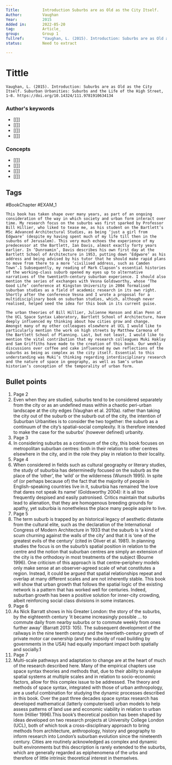 ```yaml
---
Title: 			Introduction Suburbs are as Old as the City Itself.
Author:			Vaughan
Year:			2015
Added in:		2022-05-20
tag:			Article_
group:			Group 1
fullref: 		"Vaughan, L. (2015). Introduction: Suburbs are as Old as the City Itself. Suburban Urbanities: Suburbs and the Life of the High Street, 1–8. https://doi.org/10.14324/111.9781910634134"
status:			Need to extract

---
```


# Tittle 
```ad-quote
Vaughan, L. (2015). Introduction: Suburbs are as Old as the City Itself. Suburban Urbanities: Suburbs and the Life of the High Street, 1–8. https://doi.org/10.14324/111.9781910634134
```
### Author's keywords
- [[]]
- [[]]
- [[]]
- [[]]
### Concepts
- [[]]
- [[]]
- [[]]
- [[]]
## Tags
#BookChapter 
#EXAM_1 

```ad-abstract
This book has taken shape over many years, as part of an ongoing consideration of the way in which society and urban form interact over time. My research focus on the suburbs was first sparked by Professor Bill Hillier, who liked to tease me, as his student on the Bartlett’s MSc Advanced Architectural Studies, as being ‘just a girl from Edgware’ (despite my having spent much of my life till then in the suburbs of Jerusalem). This very much echoes the experience of my predecessor at the Bartlett, Ian Davis, almost exactly forty years earlier. In ‘Dunroamin’, Davis describes his own first day at the Bartlett School of Architecture in 1953, putting down ‘Edgware’ as his address and being advised by his tutor that he should make rapid plans to move from there to a more ‘civilised address, such as Camden Town’.1 Subsequently, my reading of Mark Clapson’s essential histories of the working-class suburb opened my eyes up to alternative narratives of the twentieth-century suburban experience. I should also mention the series of exchanges with Vesna Goldsworthy, whose ‘The Good Life’ conference at Kingston University in 2004 formalised suburban studies as a field of academic research in its own right. Shortly after the conference Vesna and I wrote a proposal for a multidisciplinary book on suburban studies, which, although never realised, helped seed the idea for this book in its current guise.

The urban theories of Bill Hillier, Julienne Hanson and Alan Penn at the UCL Space Syntax Laboratory, Bartlett School of Architecture, have deeply influenced my thinking about how cities grow and change. Amongst many of my other colleagues elsewhere at UCL I would like to particularly mention the work on high streets by Matthew Carmona of the Bartlett School of Planning. Last, but not least, I would like to mention the vital contribution that my research colleagues Muki Haklay and Sam Griffiths have made to the creation of this book. Our weekly discussions over coffee and cake influenced my own reflections of the suburbs as being as complex as the city itself. Essential to this understanding was Muki’s thinking regarding interdisciplinary research and the nature of space in geography, as well as Sam’s urban historian’s conception of the temporality of urban form.
```

## Bullet points
1. Page 2
2. Even when they are studied, suburbs tend to be considered separately from the city or as an undefined mass within a chaotic peri-urban landscape at the city edges (Vaughan et al. 2010a). rather than taking the city out of the suburb or the suburb out of the city, the intention of Suburban Urbanities is to consider the two together: the suburb as a continuum of the city’s spatial–social complexity. It is therefore intended to make the case for the suburbs’ (however defined) urbanity.
3. Page 3
4. In considering suburbs as a continuum of the city, this book focuses on metropolitan suburban centres: both in their relation to other centres elsewhere in the city, and in the role they play in relation to their locality.
5. Page 4
6. When considered in fields such as cultural geography or literary studies, the study of suburbia has determinedly focused on the suburb as the place of the ‘other’, the ‘wild’ or the wilderness (Wunsch 1995). In spite of (or perhaps because of) the fact that the majority of people in English-speaking countries live in it, suburbia has remained ‘the love that dares not speak its name’ (Goldsworthy 2004): it is all too frequently despised and easily patronised. Critics maintain that suburbs lead to alienation, that they are homogenous breeding grounds for apathy, yet suburbia is nonetheless the place many people aspire to live.
7. Page 5
8. The term suburb is trapped by an historical legacy of aesthetic distaste from the cultural elite, such as the declaration of the International Congress of Modern Architecture in 1933 that the suburb is ‘a kind of scum churning against the walls of the city’ and that it is ‘one of the greatest evils of the century’ (cited in Oliver et al. 1981). In planning studies the focus is on the suburb’s spatial position in relation to the centre and the notion that suburban centres are simply an extension of the city is the orthodoxy in most treatments of the subject (Bourne 1996). One criticism of this approach is that centre–periphery models only make sense at an observer-agreed scale of what constitutes a region. Instead, it could be argued that spatial relationships repeat and overlap at many different scales and are not inherently stable. This book will show that urban growth that follows the spatial logic of the existing network is a pattern that has worked well for centuries. Indeed, suburban growth has been a positive solution for inner-city crowding, albeit reinforcing social class divisions in some instances.
9. Page 6
10. As Nick Barratt shows in his Greater London: the story of the suburbs, by the eighteenth century ‘it became increasingly possible … to commute daily from nearby suburbs or to commute weekly from ones further away’ (Barratt 2013: 105). The subsequent development of the railways in the nine teenth century and the twentieth-century growth of private motor car ownership (and the subsidy of road building by governments in the USA) had equally important impact both spatially and socially.1
11. Page 7
12. Multi-scale pathways and adaptation to change are at the heart of much of the research described here. Many of the empirical chapters use space syntax theories and methods that, due to their ability to analyse spatial systems at multiple scales and in relation to socio-economic factors, allow for this complex issue to be addressed. The theory and methods of space syntax, integrated with those of urban anthropology, are a useful combination for studying the dynamic processes described in this book. Over the past three decades space syntax research has developed mathematical (latterly computerised) urban models to help assess patterns of land use and economic viability in relation to urban form (Hillier 1996).This book’s theoretical position has been shaped by ideas developed on two research projects at University College London (UCL), both of which took a cross-disciplinary approach to bring methods from architecture, anthropology, history and geography to inform research into London’s suburban evolution since the nineteenth century. Cities are routinely acknowledged as complex and dynamic built environments but this description is rarely extended to the suburbs, which are generally regarded as epiphenomena of the urbs and therefore of little intrinsic theoretical interest in themselves.
